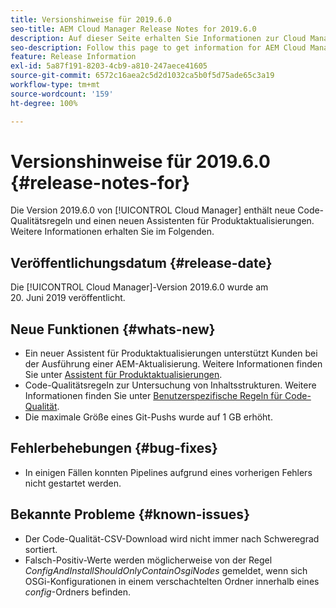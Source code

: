 ```yaml
---
title: Versionshinweise für 2019.6.0
seo-title: AEM Cloud Manager Release Notes for 2019.6.0
description: Auf dieser Seite erhalten Sie Informationen zur Cloud Manager-Version 2019.6.0.
seo-description: Follow this page to get information for AEM Cloud Manager Release 2019.6.0.
feature: Release Information
exl-id: 5a87f191-8203-4cb9-a810-247aece41605
source-git-commit: 6572c16aea2c5d2d1032ca5b0f5d75ade65c3a19
workflow-type: tm+mt
source-wordcount: '159'
ht-degree: 100%

---
```


# Versionshinweise für 2019.6.0 {#release-notes-for}

Die Version 2019.6.0 von [!UICONTROL Cloud Manager] enthält neue Code-Qualitätsregeln und einen neuen Assistenten für Produktaktualisierungen. Weitere Informationen erhalten Sie im Folgenden.

## Veröffentlichungsdatum {#release-date}

Die [!UICONTROL Cloud Manager]-Version 2019.6.0 wurde am 20. Juni 2019 veröffentlicht.

## Neue Funktionen {#whats-new}

* Ein neuer Assistent für Produktaktualisierungen unterstützt Kunden bei der Ausführung einer AEM-Aktualisierung. Weitere Informationen finden Sie unter [Assistent für Produktaktualisierungen](/help/product-update-wizard/overview.md).
* Code-Qualitätsregeln zur Untersuchung von Inhaltsstrukturen. Weitere Informationen finden Sie unter [Benutzerspezifische Regeln für Code-Qualität](/help/using/custom-code-quality-rules.md).
* Die maximale Größe eines Git-Pushs wurde auf 1 GB erhöht.

## Fehlerbehebungen {#bug-fixes}

* In einigen Fällen konnten Pipelines aufgrund eines vorherigen Fehlers nicht gestartet werden.

## Bekannte Probleme {#known-issues}

* Der Code-Qualität-CSV-Download wird nicht immer nach Schweregrad sortiert.
* Falsch-Positiv-Werte werden möglicherweise von der Regel *ConfigAndInstallShouldOnlyContainOsgiNodes* gemeldet, wenn sich OSGi-Konfigurationen in einem verschachtelten Ordner innerhalb eines *config*-Ordners befinden.
